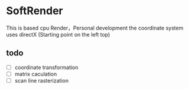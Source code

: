 # SoftRender
This is based cpu Render，Personal development
the coordinate system uses directX (Starting point on the left top)


## todo
- [ ] coordinate transformation
- [ ] matrix caculation
- [ ] scan line rasterization